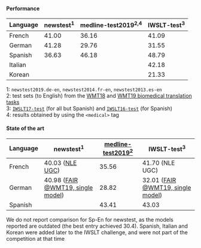 #### Performance


|Language|newstest<sup>1</sup>|medline-test2019<sup>2,4</sup>|IWSLT-test<sup>3</sup>|
|--------|--------|----------------|----------------|
|French|41.00|36.16|41.09|
|German|41.28|29.76|31.55|
|Spanish|36.63|46.18|48.79|
|Italian|||42.18
|Korean|||21.33

1: `newstest2019.de-en`, `newstest2014.fr-en`, `newstest2013.es-en` <br>
2: test sets (to English) from the [WMT18](http://www.statmt.org/wmt18/biomedical-translation-task.html) and [WMT19 biomedical translation tasks](http://www.statmt.org/wmt19/biomedical-translation-task.html) <br>
3: [`IWSLT17-test`](https://wit3.fbk.eu/) (for all but Spanish) and [`IWSLT16-test`](https://wit3.fbk.eu/mt.php?release=2016-01-more) (for Spanish) <br>
4: results obtained by using the `<medical>` tag <br>

#### State of the art

|Language|newstest<sup>1</sup>|[medline-test2019<sup>2</sup>](http://www.statmt.org/wmt19/wmt-2019-biomedical-results.pdf)|IWSLT-test<sup>3</sup>|
|--------|--------|----------------|----------------|
|French|40.03 ([NLE UGC](https://arxiv.org/abs/1910.14589))|35.56|41.70 (NLE UGC)|
|German|40.98 ([FAIR @WMT19, single model](https://github.com/pytorch/fairseq/blob/master/examples/wmt19/README.md))|28.82|32.01 ([FAIR @WMT19, single model](https://github.com/pytorch/fairseq/blob/master/examples/wmt19/README.md))|
|Spanish||43.41|43.03|

We do not report comparison for Sp-En for newstest, as the models reported are outdated (the best entry achieved 30.4). 
Spanish, Italian and Korean were added later to the IWSLT challenge, and were not part of the competition at that time
